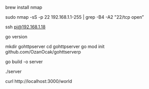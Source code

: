 brew install nmap

sudo nmap -sS -p 22 192.168.1.1-255 | grep -B4 -A2 "22/tcp open”

ssh pi@192.168.1.18

go version

mkdir gohttpserver
cd gohttpserver
go mod init github.com/OzanOcak/gohttserverp

go build -o server

./server

curl http://localhost:3000/world


